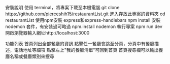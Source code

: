 安裝說明
使用 terminal，將專案下載至本機電腦
  git clone https://github.com/pierceshih15/restaurantList.git
進入存放此專案的資料夾
  cd restaurantList
使用npm安裝 express和express-handlebars
  npm install
安裝 nodemon 套件，有安裝過可略過
  npm.install nodemon
執行專案
 npm run dev
開啟瀏覽器輸入網址http://localhost:3000

功能列表
  首頁列出全部餐廳的資訊
  點擊任一餐廳會跳至分頁，分頁中有餐廳描述，電話地址等細項
  點擊左上"我的餐廳清單"可回到首頁
  首頁搜尋欄可以輸出餐廳名稱或餐廳類別來搜尋
